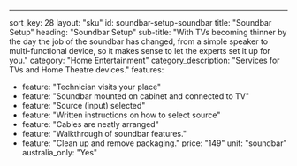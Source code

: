 ---
sort_key: 28
layout: "sku"
id: soundbar-setup-soundbar
title: "Soundbar Setup"
heading: "Soundbar Setup"
sub-title: "With TVs becoming thinner by the day the job of the soundbar has changed, from a simple speaker to multi-functional device, so it makes sense to let the experts set it up for you."
category: "Home Entertainment"
category_description: "Services for TVs and Home Theatre devices."
features:
 - feature: "Technician visits your place"
 - feature: "Soundbar mounted on cabinet and connected to TV"
 - feature: "Source (input) selected"
 - feature: "Written instructions on how to select source"
 - feature: "Cables are neatly arranged"
 - feature: "Walkthrough of soundbar features."
 - feature: "Clean up and remove packaging."
price: "149"
unit: "soundbar"
australia_only: "Yes"
